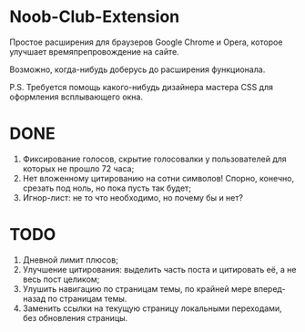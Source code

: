 # Noob-Club-Extension
Простое расширения для браузеров Google Chrome и Opera, которое улучшает времяпрепровождение на сайтe.

Возможно, когда-нибудь доберусь до расширения функционала.

P.S. Требуется помощь какого-нибудь дизайнера мастера CSS для оформления всплывающего окна.

# DONE
1) Фиксирование голосов, скрытие голосовалки у пользователей для которых не прошло 72 часа;
2) Нет вложенному цитированию на сотни символов! Спорно, конечно, срезать под ноль, но пока пусть так будет;
3) Игнор-лист: не то что необходимо, но почему бы и нет?

# TODO
1) Дневной лимит плюсов;
2) Улучшение цитирования: выделить часть поста и цитировать её, а не весь пост целиком;
3) Улушить навигацию по страницам темы, по крайней мере вперед-назад по страницам темы.
4) Заменить ссылки на текущую страницу локальными переходами, без обновления страницы.
